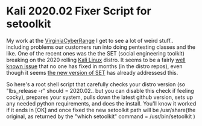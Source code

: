 # Kali 2020.02 Fixer Script for setoolkit #

My work at the [VirginiaCyberRange](https://virginiacyberrange.org) I get to see a lot of weird stuff.. including problems our customers run into doing pentesting classes and the like. One of the recent ones was the the SET (social engineering toolkit) breaking on the 2020 rolling [Kali Linux](https://www.kali.org/) distro. It seems to be a fairly [well known issue](https://github.com/trustedsec/social-engineer-toolkit/issues/772) that no one has fixed in months (in the distro repos), even though it seems [the new version of SET]() has already addressesd  this.

So here's a root shell script that carefully checks your distro version (so "lbs_release -r" should = 2020.02.. but you can disable this check if feeling cocky), prepares your system, pulls down the latest github version, sets up any needed python requirements, and does the install.  You'll know it worked if it ends in [OK] and once fixed the new setoolkit path will be /usr/share(the original, as returned by the "which setoolkit" command = /usr/bin/setoolkit )   
